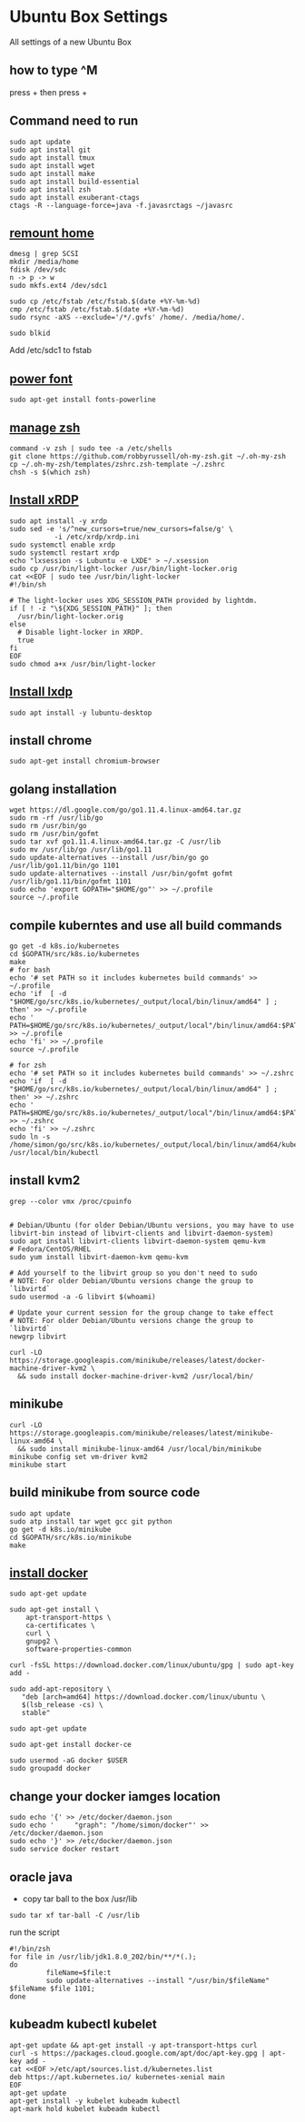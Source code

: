 # Ubuntu Box Settings

All settings of a new Ubuntu Box

## how to type ^M

press <Ctrl> + <V> then press <Ctrl> + <M>

## Command need to run

```
sudo apt update
sudo apt install git
sudo apt install tmux
sudo apt install wget
sudo apt install make
sudo apt install build-essential
sudo apt install zsh
sudo apt install exuberant-ctags
ctags -R --language-force=java -f.javasrctags ~/javasrc
```
## [remount home](https://help.ubuntu.com/community/Partitioning/Home/Moving)

```
dmesg | grep SCSI
mkdir /media/home
fdisk /dev/sdc
n -> p -> w
sudo mkfs.ext4 /dev/sdc1

sudo cp /etc/fstab /etc/fstab.$(date +%Y-%m-%d)
cmp /etc/fstab /etc/fstab.$(date +%Y-%m-%d)
sudo rsync -aXS --exclude='/*/.gvfs' /home/. /media/home/.

sudo blkid
```
Add /etc/sdc1 to fstab

## [power font](https://github.com/powerline/fonts)

```
sudo apt-get install fonts-powerline
```

## [manage zsh](https://github.com/robbyrussell/oh-my-zsh)

```
command -v zsh | sudo tee -a /etc/shells
git clone https://github.com/robbyrussell/oh-my-zsh.git ~/.oh-my-zsh
cp ~/.oh-my-zsh/templates/zshrc.zsh-template ~/.zshrc
chsh -s $(which zsh)
```

## [Install xRDP](https://www.hiroom2.com/2018/05/07/ubuntu-1804-xrdp-lxde-en/)

```
sudo apt install -y xrdp
sudo sed -e 's/^new_cursors=true/new_cursors=false/g' \
           -i /etc/xrdp/xrdp.ini
sudo systemctl enable xrdp
sudo systemctl restart xrdp
echo "lxsession -s Lubuntu -e LXDE" > ~/.xsession
sudo cp /usr/bin/light-locker /usr/bin/light-locker.orig
cat <<EOF | sudo tee /usr/bin/light-locker
#!/bin/sh

# The light-locker uses XDG_SESSION_PATH provided by lightdm.
if [ ! -z "\${XDG_SESSION_PATH}" ]; then
  /usr/bin/light-locker.orig
else
  # Disable light-locker in XRDP.
  true
fi
EOF
sudo chmod a+x /usr/bin/light-locker
```

## [Install lxdp](https://www.hiroom2.com/2018/05/06/ubuntu-1804-lxde-en/)

```
sudo apt install -y lubuntu-desktop
```
## install chrome

```
sudo apt-get install chromium-browser
```

## golang installation

```
wget https://dl.google.com/go/go1.11.4.linux-amd64.tar.gz
sudo rm -rf /usr/lib/go
sudo rm /usr/bin/go
sudo rm /usr/bin/gofmt
sudo tar xvf go1.11.4.linux-amd64.tar.gz -C /usr/lib
sudo mv /usr/lib/go /usr/lib/go1.11
sudo update-alternatives --install /usr/bin/go go /usr/lib/go1.11/bin/go 1101
sudo update-alternatives --install /usr/bin/gofmt gofmt /usr/lib/go1.11/bin/gofmt 1101
sudo echo 'export GOPATH="$HOME/go"' >> ~/.profile
source ~/.profile
```
## compile kuberntes and use all build commands

```
go get -d k8s.io/kubernetes
cd $GOPATH/src/k8s.io/kubernetes
make
# for bash
echo '# set PATH so it includes kubernetes build commands' >> ~/.profile
echo 'if  [ -d "$HOME/go/src/k8s.io/kubernetes/_output/local/bin/linux/amd64" ] ; then' >> ~/.profile
echo '    PATH=$HOME/go/src/k8s.io/kubernetes/_output/local"/bin/linux/amd64:$PATH"' >> ~/.profile
echo 'fi' >> ~/.profile
source ~/.profile

# for zsh
echo '# set PATH so it includes kubernetes build commands' >> ~/.zshrc
echo 'if  [ -d "$HOME/go/src/k8s.io/kubernetes/_output/local/bin/linux/amd64" ] ; then' >> ~/.zshrc
echo '    PATH=$HOME/go/src/k8s.io/kubernetes/_output/local"/bin/linux/amd64:$PATH"' >> ~/.zshrc
echo 'fi' >> ~/.zshrc
sudo ln -s /home/simon/go/src/k8s.io/kubernetes/_output/local/bin/linux/amd64/kubectl /usr/local/bin/kubectl
```
## install kvm2

```
grep --color vmx /proc/cpuinfo


# Debian/Ubuntu (for older Debian/Ubuntu versions, you may have to use libvirt-bin instead of libvirt-clients and libvirt-daemon-system)
sudo apt install libvirt-clients libvirt-daemon-system qemu-kvm
# Fedora/CentOS/RHEL
sudo yum install libvirt-daemon-kvm qemu-kvm

# Add yourself to the libvirt group so you don't need to sudo
# NOTE: For older Debian/Ubuntu versions change the group to `libvirtd`
sudo usermod -a -G libvirt $(whoami)

# Update your current session for the group change to take effect
# NOTE: For older Debian/Ubuntu versions change the group to `libvirtd`
newgrp libvirt

curl -LO https://storage.googleapis.com/minikube/releases/latest/docker-machine-driver-kvm2 \
  && sudo install docker-machine-driver-kvm2 /usr/local/bin/
```

## minikube

```
curl -LO https://storage.googleapis.com/minikube/releases/latest/minikube-linux-amd64 \
  && sudo install minikube-linux-amd64 /usr/local/bin/minikube
minikube config set vm-driver kvm2
minikube start
```
## build minikube from source code

```
sudo apt update
sudo atp install tar wget gcc git python
go get -d k8s.io/minikube
cd $GOPATH/src/k8s.io/minikube
make
```

## [install docker](https://docs.docker.com/install/linux/docker-ce/ubuntu/)

```
sudo apt-get update

sudo apt-get install \
    apt-transport-https \
    ca-certificates \
    curl \
    gnupg2 \
    software-properties-common
    
curl -fsSL https://download.docker.com/linux/ubuntu/gpg | sudo apt-key add -

sudo add-apt-repository \
   "deb [arch=amd64] https://download.docker.com/linux/ubuntu \
   $(lsb_release -cs) \
   stable"
   
sudo apt-get update

sudo apt-get install docker-ce

sudo usermod -aG docker $USER
sudo groupadd docker
```

## change your docker iamges location

```
sudo echo '{' >> /etc/docker/daemon.json
sudo echo '     "graph": "/home/simon/docker"' >> /etc/docker/daemon.json
sudo echo '}' >> /etc/docker/daemon.json
sudo service docker restart
```
## oracle java

- copy tar ball to the box /usr/lib
```
sudo tar xf tar-ball -C /usr/lib
```
run the script 

```
#!/bin/zsh
for file in /usr/lib/jdk1.8.0_202/bin/**/*(.);
do
         fileName=$file:t
         sudo update-alternatives --install "/usr/bin/$fileName" $fileName $file 1101;
done
```

## kubeadm kubectl kubelet
```
apt-get update && apt-get install -y apt-transport-https curl
curl -s https://packages.cloud.google.com/apt/doc/apt-key.gpg | apt-key add -
cat <<EOF >/etc/apt/sources.list.d/kubernetes.list
deb https://apt.kubernetes.io/ kubernetes-xenial main
EOF
apt-get update
apt-get install -y kubelet kubeadm kubectl
apt-mark hold kubelet kubeadm kubectl
```

